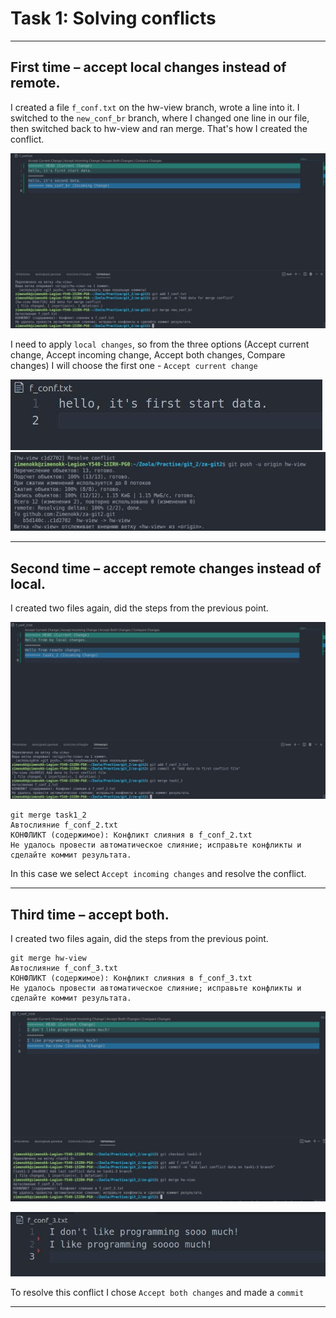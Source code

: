 # Task 1: Solving conflicts
----
## First time – accept local changes instead of remote.
I created a file `f_conf.txt` on the hw-view branch, wrote a line into it.
I switched to the `new_conf_br` branch, where I changed one line in our file, then switched back to hw-view and ran merge. That's how I created the conflict.

![task1-1](img/task1_1.jpg)

I need to apply `local changes`, so from the three options (Accept current change, Accept incoming change, Accept both changes, Compare changes) I will choose the first one - `Accept current change`

![task1-2](img/task1_2.jpg)
![task1-3](img/task1_3.jpg)

----
## Second time – accept remote changes instead of local.
I created two files again, did the steps from the previous point.

![task1-4](img/task1_4.jpg)

~~~~
git merge task1_2
Автослияние f_conf_2.txt
КОНФЛИКТ (содержимое): Конфликт слияния в f_conf_2.txt
Не удалось провести автоматическое слияние; исправьте конфликты и сделайте коммит результата.
~~~~
In this case we select `Accept incoming changes` and resolve the conflict.

----
## Third time – accept both.
I created two files again, did the steps from the previous point.

~~~~
git merge hw-view
Автослияние f_conf_3.txt
КОНФЛИКТ (содержимое): Конфликт слияния в f_conf_3.txt
Не удалось провести автоматическое слияние; исправьте конфликты и сделайте коммит результата.
~~~~
![task1-5](img/task1_5.jpg)

![task1-6](img/task1_6.jpg)

To resolve this conflict I chose `Accept both changes`
and made a `commit`

-----